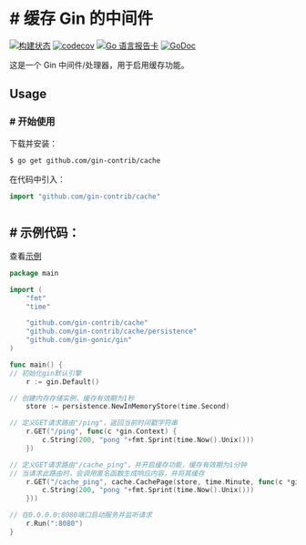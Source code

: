 # # 缓存 Gin 的中间件

[![构建状态](https://github.com/gin-contrib/cache/actions/workflows/testing.yml/badge.svg)](https://github.com/gin-contrib/cache/actions/workflows/testing.yml)
[![codecov](https://codecov.io/gh/gin-contrib/cache/branch/master/graph/badge.svg)](https://codecov.io/gh/gin-contrib/cache)
[![Go 语言报告卡](https://goreportcard.com/badge/github.com/gin-contrib/cache)](https://goreportcard.com/report/github.com/gin-contrib/cache)
[![GoDoc](https://godoc.org/github.com/gin-contrib/cache?status.svg)](https://godoc.org/github.com/gin-contrib/cache)

这是一个 Gin 中间件/处理器，用于启用缓存功能。
## Usage

### # 开始使用

下载并安装：

```sh
$ go get github.com/gin-contrib/cache
```

在代码中引入：

```go
import "github.com/gin-contrib/cache"
```

#
## # 示例代码：

查看[示例](example/example.go)

```go
package main

import (
	"fmt"
	"time"

	"github.com/gin-contrib/cache"
	"github.com/gin-contrib/cache/persistence"
	"github.com/gin-gonic/gin"
)

func main() {
// 初始化gin默认引擎
	r := gin.Default()

// 创建内存存储实例，缓存有效期为1秒
	store := persistence.NewInMemoryStore(time.Second)

// 定义GET请求路由"/ping"，返回当前时间戳字符串
	r.GET("/ping", func(c *gin.Context) {
		c.String(200, "pong "+fmt.Sprint(time.Now().Unix()))
	})

// 定义GET请求路由"/cache_ping"，并开启缓存功能，缓存有效期为1分钟
// 当请求此路由时，会调用匿名函数生成响应内容，并将其缓存
	r.GET("/cache_ping", cache.CachePage(store, time.Minute, func(c *gin.Context) {
		c.String(200, "pong "+fmt.Sprint(time.Now().Unix()))
	}))

// 在0.0.0.0:8080端口启动服务并监听请求
	r.Run(":8080")
}
```
